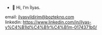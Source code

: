 - 👋 Hi, I’m İlyas.

email: ilyasyildirim@boztekno.com
<br>
linkedin: https://www.linkedin.com/in/ilyas-y%C4%B1ld%C4%B1r%C4%B1m-0174371b0/
